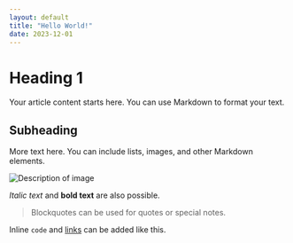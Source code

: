 ```yaml
---
layout: default
title: "Hello World!"
date: 2023-12-01
---
```


# Heading 1

Your article content starts here. You can use Markdown to format your text. 

## Subheading

More text here. You can include lists, images, and other Markdown elements.

![Description of image](URL-to-image)

*Italic text* and **bold text** are also possible.

> Blockquotes can be used for quotes or special notes.

Inline `code` and [links](http://example.com) can be added like this.
